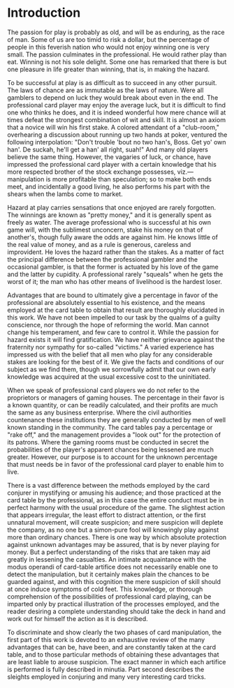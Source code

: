 # Introduction

The passion for play is probably as old, and will be as enduring, as the race of man. Some of us are too timid to risk a dollar, but the percentage of people in this feverish nation who would not enjoy winning one is very small. The passion culminates in the professional. He would rather play than eat. Winning is not his sole delight. Some one has remarked that there is but one pleasure in life greater than winning, that is, in making the hazard.

To be successful at play is as difficult as to succeed in any other pursuit. The laws of chance are as immutable as the laws of nature. Were all gamblers to depend on luck they would break about even in the end. The professional card player may enjoy the average luck, but it is difficult to find one who thinks he does, and it is indeed wonderful how mere chance will at times defeat the strongest combination of wit and skill. It is almost an axiom that a novice will win his first stake. A colored attendant of a "club-room," overhearing a discussion about running up two hands at poker, ventured the following interpolation: "Don't trouble 'bout no two han's, Boss. Get yo' own han'. De suckah, he'll get a han' all right, suah!" And many old players believe the same thing. However, the vagaries of luck, or chance, have impressed the professional card player with a certain knowledge that his more respected brother of the stock exchange possesses, viz.—manipulation is more profitable than speculation; so to make both ends meet, and incidentally a good living, he also performs his part with the shears when the lambs come to market.

Hazard at play carries sensations that once enjoyed are rarely forgotten. The winnings are known as "pretty money," and it is generally spent as freely as water. The average professional who is successful at his own game will, with the sublimest unconcern, stake his money on that of another's, though fully aware the odds are against him. He knows little of the real value of money, and as a rule is generous, careless and improvident. He loves the hazard rather than the stakes. As a matter of fact the principal difference between the professional gambler and the occasional gambler, is that the former is actuated by his love of the game and the latter by cupidity. A professional rarely "squeals" when he gets the worst of it; the man who has other means of livelihood is the hardest loser.

Advantages that are bound to ultimately give a percentage in favor of the professional are absolutely essential to his existence, and the means employed at the card table to obtain that result are thoroughly elucidated in this work. We have not been impelled to our task by the qualms of a guilty conscience, nor through the hope of reforming the world. Man cannot change his temperament, and few care to control it. While the passion for hazard exists it will find gratification. We have neither grievance against the fraternity nor sympathy for so-called "victims." A varied experience has impressed us with the belief that all men who play for any considerable stakes are looking for the best of it. We give the facts and conditions of our subject as we find them, though we sorrowfully admit that our own early knowledge was acquired at the usual excessive cost to the uninitiated.

When we speak of professional card players we do not refer to the proprietors or managers of gaming houses. The percentage in their favor is a known quantity, or can be readily calculated, and their profits are much the same as any business enterprise. Where the civil authorities countenance these institutions they are generally conducted by men of well known standing in the community. The card tables pay a percentage or "rake off," and the management provides a "look out" for the protection of its patrons. Where the gaming rooms must be conducted in secret the probabilities of the player's apparent chances being lessened are much greater. However, our purpose is to account for the unknown percentage that must needs be in favor of the professional card player to enable him to live.

There is a vast difference between the methods employed by the card conjurer in mystifying or amusing his audience; and those practiced at the card table by the professional, as in this case the entire conduct must be in perfect harmony with the usual procedure of the game. The slightest action that appears irregular, the least effort to distract attention, or the first unnatural movement, will create suspicion; and mere suspicion will deplete the company, as no one but a simon-pure fool will knowingly play against more than ordinary chances. There is one way by which absolute protection against unknown advantages may be assured, that is by never playing for money. But a perfect understanding of the risks that are taken may aid greatly in lessening the casualties. An intimate acquaintance with the modus operandi of card-table artifice does not necessarily enable one to detect the manipulation, but it certainly makes plain the chances to be guarded against, and with this cognition the mere suspicion of skill should at once induce symptoms of cold feet. This knowledge, or thorough comprehension of the possibilities of professional card playing, can be imparted only by practical illustration of the processes employed, and the reader desiring a complete understanding should take the deck in hand and work out for himself the action as it is described.

To discriminate and show clearly the two phases of card manipulation, the first part of this work is devoted to an exhaustive review of the many advantages that can be, have been, and are constantly taken at the card table, and to those particular methods of obtaining these advantages that are least liable to arouse suspicion. The exact manner in which each artifice is performed is fully described in minutia. Part second describes the sleights employed in conjuring and many very interesting card tricks.

